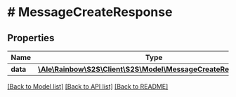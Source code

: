 # # MessageCreateResponse

## Properties

Name | Type | Description | Notes
------------ | ------------- | ------------- | -------------
**data** | [**\Ale\Rainbow\S2S\Client\S2S\Model\MessageCreateResponseData**](MessageCreateResponseData.md) |  | [optional] 

[[Back to Model list]](../../README.md#documentation-for-models) [[Back to API list]](../../README.md#documentation-for-api-endpoints) [[Back to README]](../../README.md)


